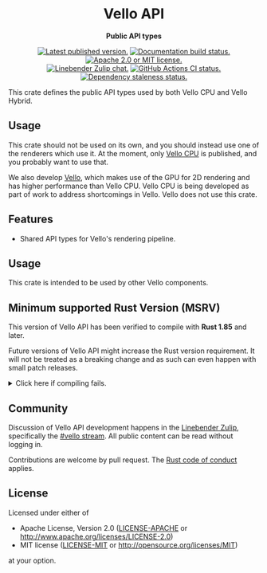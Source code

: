 <div align="center">

# Vello API

**Public API types**

[![Latest published version.](https://img.shields.io/crates/v/vello_api.svg)](https://crates.io/crates/vello_api)
[![Documentation build status.](https://img.shields.io/docsrs/vello_api.svg)](https://docs.rs/vello_api)
[![Apache 2.0 or MIT license.](https://img.shields.io/badge/license-Apache--2.0_OR_MIT-blue.svg)](#license)
\
[![Linebender Zulip chat.](https://img.shields.io/badge/Linebender-%23vello-blue?logo=Zulip)](https://xi.zulipchat.com/#narrow/channel/197075-vello)
[![GitHub Actions CI status.](https://img.shields.io/github/actions/workflow/status/linebender/vello/ci.yml?logo=github&label=CI)](https://github.com/linebender/vello/actions)
[![Dependency staleness status.](https://deps.rs/crate/vello_api/latest/status.svg)](https://deps.rs/crate/vello_api)

</div>

<!-- We use cargo-rdme to update the README with the contents of lib.rs.
To edit the following section, update it in lib.rs, then run:
cargo rdme --workspace-project=vello_api --heading-base-level=0
Full documentation at https://github.com/orium/cargo-rdme -->

<!-- Intra-doc links used in lib.rs should be evaluated here.
See https://linebender.org/blog/doc-include/ for related discussion. -->

<!-- cargo-rdme start -->

This crate defines the public API types used by both Vello CPU and Vello Hybrid.

## Usage

This crate should not be used on its own, and you should instead use one of the renderers which use it.
At the moment, only [Vello CPU](crates.io/crates/vello_cpu) is published, and you probably want to use that.

We also develop [Vello](crates.io/crates/vello), which makes use of the GPU for 2D rendering and has higher performance than Vello CPU.
Vello CPU is being developed as part of work to address shortcomings in Vello.
Vello does not use this crate.

## Features

- Shared API types for Vello's rendering pipeline.

## Usage

This crate is intended to be used by other Vello components.

<!-- cargo-rdme end -->

## Minimum supported Rust Version (MSRV)

This version of Vello API has been verified to compile with **Rust 1.85** and later.

Future versions of Vello API might increase the Rust version requirement.
It will not be treated as a breaking change and as such can even happen with small patch releases.

<details>
<summary>Click here if compiling fails.</summary>

As time has passed, some of Vello API's dependencies could have released versions with a higher Rust requirement.
If you encounter a compilation issue due to a dependency and don't want to upgrade your Rust toolchain, then you could downgrade the dependency.

```sh
# Use the problematic dependency's name and version
cargo update -p package_name --precise 0.1.1
```

</details>

## Community

Discussion of Vello API development happens in the [Linebender Zulip](https://xi.zulipchat.com/), specifically the [#vello stream](https://xi.zulipchat.com/#narrow/channel/197075-vello).
All public content can be read without logging in.

Contributions are welcome by pull request.
The [Rust code of conduct] applies.

## License

Licensed under either of

- Apache License, Version 2.0 ([LICENSE-APACHE](LICENSE-APACHE) or <http://www.apache.org/licenses/LICENSE-2.0>)
- MIT license ([LICENSE-MIT](LICENSE-MIT) or <http://opensource.org/licenses/MIT>)

at your option.

[Rust code of conduct]: https://www.rust-lang.org/policies/code-of-conduct
